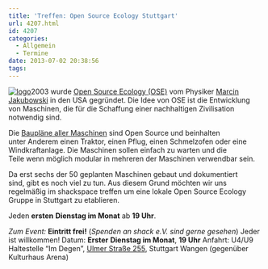 ```yaml
---
title: 'Treffen: Open Source Ecology Stuttgart'
url: 4207.html
id: 4207
categories:
  - Allgemein
  - Termine
date: 2013-07-02 20:38:56
tags:
---
```


[![logo](https://blog.shackspace.de/wp-content/uploads/2013/07/logo-300x185.png)](https://blog.shackspace.de/wp-content/uploads/2013/07/logo.png)2003 wurde [Open Source Ecology (OSE)](http://opensourceecology.org/) vom Physiker [Marcin Jakubowski](http://www.ted.com/talks/marcin_jakubowski.html) in den USA gegründet. Die Idee von OSE ist die Entwicklung von Maschinen, die für die Schaffung einer nachhaltigen Zivilisation notwendig sind.

Die [Baupläne aller Maschinen](http://opensourceecology.org/gvcs.php) sind Open Source und beinhalten unter Anderem einen Traktor, einen Pflug, einen Schmelzofen oder eine
Windkraftanlage. Die Maschinen sollen einfach zu warten und die Teile wenn möglich modular in mehreren der Maschinen verwendbar sein.

Da erst sechs der 50 geplanten Maschinen gebaut und dokumentiert sind, gibt es noch viel zu tun. Aus diesem Grund möchten wir uns regelmäßig im shackspace treffen um eine lokale Open Source Ecology Gruppe in Stuttgart zu etablieren.

Jeden **ersten** **Dienstag im Monat** ab **19 Uhr**.

_Zum Event:_
**Eintritt frei!** (_Spenden an shack e.V. sind gerne gesehen_) Jeder ist willkommen!
Datum: **Erster** **Dienstag im Monat**, **19 Uhr**
Anfahrt: U4/U9 Haltestelle “Im Degen”, [Ulmer Straße 255](https://blog.shackspace.de/?page_id=713), Stuttgart Wangen (gegenüber Kulturhaus Arena)